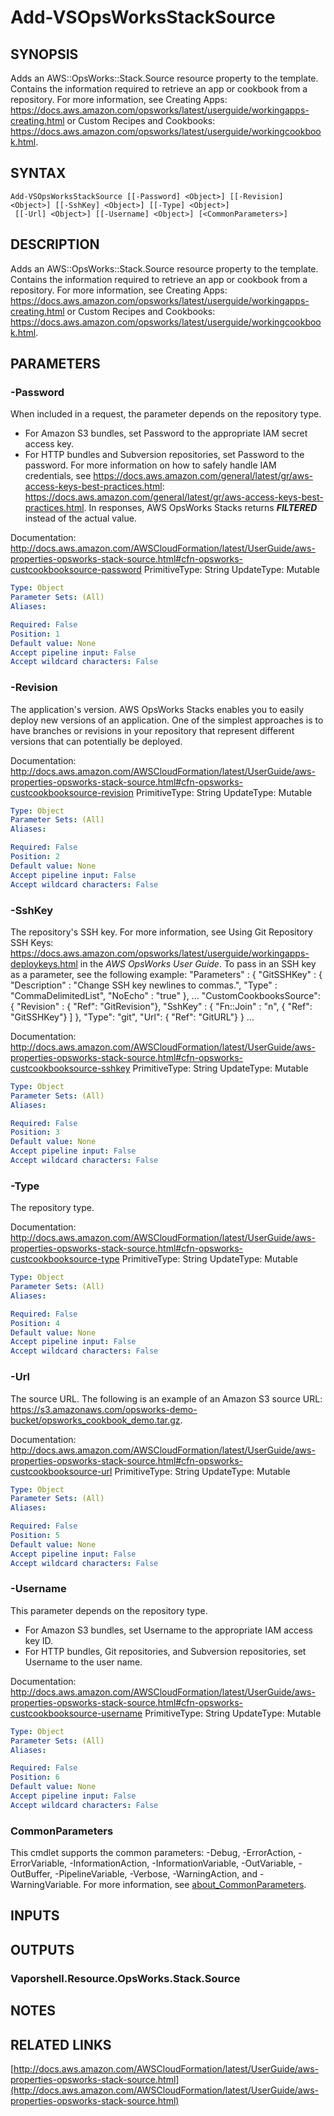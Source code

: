 # Add-VSOpsWorksStackSource

## SYNOPSIS
Adds an AWS::OpsWorks::Stack.Source resource property to the template.
Contains the information required to retrieve an app or cookbook from a repository.
For more information, see Creating Apps: https://docs.aws.amazon.com/opsworks/latest/userguide/workingapps-creating.html or Custom Recipes and Cookbooks: https://docs.aws.amazon.com/opsworks/latest/userguide/workingcookbook.html.

## SYNTAX

```
Add-VSOpsWorksStackSource [[-Password] <Object>] [[-Revision] <Object>] [[-SshKey] <Object>] [[-Type] <Object>]
 [[-Url] <Object>] [[-Username] <Object>] [<CommonParameters>]
```

## DESCRIPTION
Adds an AWS::OpsWorks::Stack.Source resource property to the template.
Contains the information required to retrieve an app or cookbook from a repository.
For more information, see Creating Apps: https://docs.aws.amazon.com/opsworks/latest/userguide/workingapps-creating.html or Custom Recipes and Cookbooks: https://docs.aws.amazon.com/opsworks/latest/userguide/workingcookbook.html.

## PARAMETERS

### -Password
When included in a request, the parameter depends on the repository type.
+ For Amazon S3 bundles, set Password to the appropriate IAM secret access key.
+ For HTTP bundles and Subversion repositories, set Password to the password.
For more information on how to safely handle IAM credentials, see https://docs.aws.amazon.com/general/latest/gr/aws-access-keys-best-practices.html: https://docs.aws.amazon.com/general/latest/gr/aws-access-keys-best-practices.html.
In responses, AWS OpsWorks Stacks returns *****FILTERED***** instead of the actual value.

Documentation: http://docs.aws.amazon.com/AWSCloudFormation/latest/UserGuide/aws-properties-opsworks-stack-source.html#cfn-opsworks-custcookbooksource-password
PrimitiveType: String
UpdateType: Mutable

```yaml
Type: Object
Parameter Sets: (All)
Aliases:

Required: False
Position: 1
Default value: None
Accept pipeline input: False
Accept wildcard characters: False
```

### -Revision
The application's version.
AWS OpsWorks Stacks enables you to easily deploy new versions of an application.
One of the simplest approaches is to have branches or revisions in your repository that represent different versions that can potentially be deployed.

Documentation: http://docs.aws.amazon.com/AWSCloudFormation/latest/UserGuide/aws-properties-opsworks-stack-source.html#cfn-opsworks-custcookbooksource-revision
PrimitiveType: String
UpdateType: Mutable

```yaml
Type: Object
Parameter Sets: (All)
Aliases:

Required: False
Position: 2
Default value: None
Accept pipeline input: False
Accept wildcard characters: False
```

### -SshKey
The repository's SSH key.
For more information, see Using Git Repository SSH Keys: https://docs.aws.amazon.com/opsworks/latest/userguide/workingapps-deploykeys.html in the *AWS OpsWorks User Guide*.
To pass in an SSH key as a parameter, see the following example:
"Parameters" : { "GitSSHKey" : { "Description" : "Change SSH key newlines to commas.", "Type" : "CommaDelimitedList", "NoEcho" : "true" }, ...
"CustomCookbooksSource": { "Revision" : { "Ref": "GitRevision"}, "SshKey" : { "Fn::Join" :  "n", { "Ref": "GitSSHKey"} \] }, "Type": "git", "Url": { "Ref": "GitURL"} } ...

Documentation: http://docs.aws.amazon.com/AWSCloudFormation/latest/UserGuide/aws-properties-opsworks-stack-source.html#cfn-opsworks-custcookbooksource-sshkey
PrimitiveType: String
UpdateType: Mutable

```yaml
Type: Object
Parameter Sets: (All)
Aliases:

Required: False
Position: 3
Default value: None
Accept pipeline input: False
Accept wildcard characters: False
```

### -Type
The repository type.

Documentation: http://docs.aws.amazon.com/AWSCloudFormation/latest/UserGuide/aws-properties-opsworks-stack-source.html#cfn-opsworks-custcookbooksource-type
PrimitiveType: String
UpdateType: Mutable

```yaml
Type: Object
Parameter Sets: (All)
Aliases:

Required: False
Position: 4
Default value: None
Accept pipeline input: False
Accept wildcard characters: False
```

### -Url
The source URL.
The following is an example of an Amazon S3 source URL: https://s3.amazonaws.com/opsworks-demo-bucket/opsworks_cookbook_demo.tar.gz.

Documentation: http://docs.aws.amazon.com/AWSCloudFormation/latest/UserGuide/aws-properties-opsworks-stack-source.html#cfn-opsworks-custcookbooksource-url
PrimitiveType: String
UpdateType: Mutable

```yaml
Type: Object
Parameter Sets: (All)
Aliases:

Required: False
Position: 5
Default value: None
Accept pipeline input: False
Accept wildcard characters: False
```

### -Username
This parameter depends on the repository type.
+ For Amazon S3 bundles, set Username to the appropriate IAM access key ID.
+ For HTTP bundles, Git repositories, and Subversion repositories, set Username to the user name.

Documentation: http://docs.aws.amazon.com/AWSCloudFormation/latest/UserGuide/aws-properties-opsworks-stack-source.html#cfn-opsworks-custcookbooksource-username
PrimitiveType: String
UpdateType: Mutable

```yaml
Type: Object
Parameter Sets: (All)
Aliases:

Required: False
Position: 6
Default value: None
Accept pipeline input: False
Accept wildcard characters: False
```

### CommonParameters
This cmdlet supports the common parameters: -Debug, -ErrorAction, -ErrorVariable, -InformationAction, -InformationVariable, -OutVariable, -OutBuffer, -PipelineVariable, -Verbose, -WarningAction, and -WarningVariable. For more information, see [about_CommonParameters](http://go.microsoft.com/fwlink/?LinkID=113216).

## INPUTS

## OUTPUTS

### Vaporshell.Resource.OpsWorks.Stack.Source
## NOTES

## RELATED LINKS

[http://docs.aws.amazon.com/AWSCloudFormation/latest/UserGuide/aws-properties-opsworks-stack-source.html](http://docs.aws.amazon.com/AWSCloudFormation/latest/UserGuide/aws-properties-opsworks-stack-source.html)


